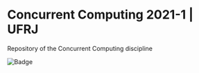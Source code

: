# Concurrent Computing 2021-1 | UFRJ

Repository of the Concurrent Computing discipline

![Badge](https://img.shields.io/badge/C-00599C?style=for-the-badge&logo=c&logoColor=white)
